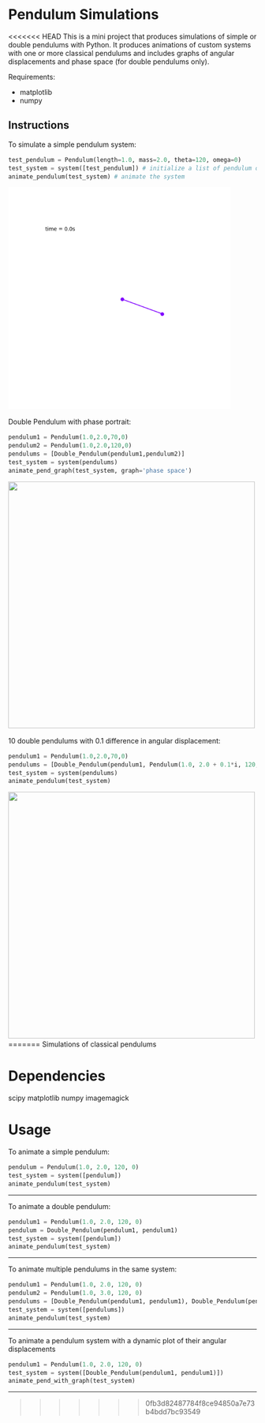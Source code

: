 # Pendulum Simulations

<<<<<<< HEAD
This is a mini project that produces simulations of simple or double pendulums with Python. It produces animations of custom systems with one or more classical pendulums and includes graphs of angular displacements and phase space (for double pendulums only).



Requirements:
- matplotlib
- numpy

## Instructions
To simulate a simple pendulum system:

```python
test_pendulum = Pendulum(length=1.0, mass=2.0, theta=120, omega=0) 
test_system = system([test_pendulum]) # initialize a list of pendulum objects in a system
animate_pendulum(test_system) # animate the system
```
<img src="_tests/animation.gif" width=450 height=450 />

Double Pendulum with phase portrait:

```python
pendulum1 = Pendulum(1.0,2.0,70,0)
pendulum2 = Pendulum(1.0,2.0,120,0)
pendulums = [Double_Pendulum(pendulum1,pendulum2)]
test_system = system(pendulums)
animate_pend_graph(test_system, graph='phase space')
```
<img src="_tests/graph_animation.gif" width=500 height=500 />

10 double pendulums with 0.1 difference in angular displacement:

```python
pendulum1 = Pendulum(1.0,2.0,70,0)
pendulums = [Double_Pendulum(pendulum1, Pendulum(1.0, 2.0 + 0.1*i, 120, 0)) for i in range(10)]
test_system = system(pendulums)
animate_pendulum(test_system)
```
<img src="_tests/double_animation.gif" width=500 height=500 />
=======
Simulations of classical pendulums

# Dependencies
scipy
matplotlib
numpy
imagemagick

# Usage

To animate a simple pendulum:

```python
pendulum = Pendulum(1.0, 2.0, 120, 0)
test_system = system([pendulum])
animate_pendulum(test_system)
```

---

To animate a double pendulum:

```python
pendulum1 = Pendulum(1.0, 2.0, 120, 0)
pendulum = Double_Pendulum(pendulum1, pendulum1)
test_system = system([pendulum])
animate_pendulum(test_system)
```

---

To animate multiple pendulums in the same system:

```python
pendulum1 = Pendulum(1.0, 2.0, 120, 0)
pendulum2 = Pendulum(1.0, 3.0, 120, 0)
pendulums = [Double_Pendulum(pendulum1, pendulum1), Double_Pendulum(pendulum2, pendulum2)]
test_system = system([pendulums])
animate_pendulum(test_system)
```

---


To animate a pendulum system with a dynamic plot of their angular displacements
```python
pendulum1 = Pendulum(1.0, 2.0, 120, 0)
test_system = system([Double_Pendulum(pendulum1, pendulum1)])
animate_pend_with_graph(test_system)
```

---
>>>>>>> 0fb3d82487784f8ce94850a7e73b4bdd7bc93549
